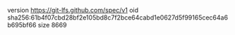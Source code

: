 version https://git-lfs.github.com/spec/v1
oid sha256:61b4f07cbd28bf2e105bd8c7f2bce64cabd1e0627d5f99165cec64a6b695bf66
size 8669
